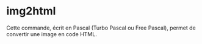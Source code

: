 # img2html
Cette commande, écrit en Pascal (Turbo Pascal ou Free Pascal), permet de convertir une image en code HTML.
